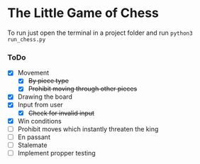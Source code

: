 # The Little Game of Chess
To run just open the terminal in a project folder and run `python3 run_chess.py`

### ToDo
- [x] Movement
  - [x] ~~By piece type~~
  - [x] ~~Prohibit moving through other pieces~~
- [x] Drawing the board
- [x] Input from user
  - [x] ~~Check for invalid input~~
- [x] Win conditions
- [ ] Prohibit moves which instantly threaten the king
- [ ] En passant
- [ ] Stalemate
- [ ] Implement propper testing
